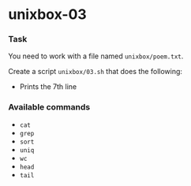 # unixbox-03

### Task

You need to work with a file named `unixbox/poem.txt`.

Create a script `unixbox/03.sh` that does the following:

- Prints the 7th line

### Available commands

* `cat`
* `grep`
* `sort`
* `uniq`
* `wc`
* `head`
* `tail`
